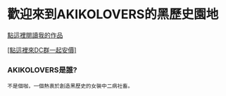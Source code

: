 # 歡迎來到AKIKOLOVERS的黑歷史園地


[點這裡閱讀我的作品](/src/index.md)

<a href="https://discord.gg/4A37axTgje">[點這裡來DC群一起安價]</a>

### AKIKOLOVERS是誰?
```
不是個咖，一個熱衷於創造黑歷史的女裝中二病社畜。
```
